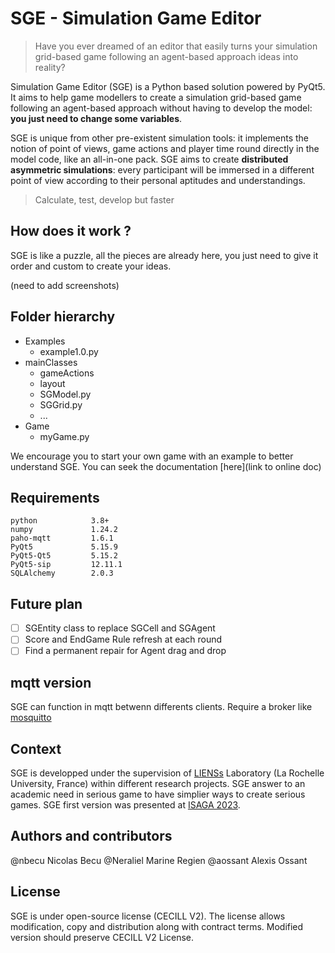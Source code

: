 # **SGE - Simulation Game Editor**

> Have you ever dreamed of an editor that easily turns your simulation grid-based game following an agent-based approach ideas into reality? 

Simulation Game Editor (SGE) is a Python based solution powered by PyQt5. It aims to help game modellers to create a simulation grid-based game following an agent-based approach without having to develop the model: **you just need to change some variables**.

SGE is unique from other pre-existent simulation tools: it implements the notion of point of views, game actions and player time round directly in the model code, like an all-in-one pack. SGE aims to create **distributed asymmetric simulations**: every participant will be immersed in a different point of view according to their personal aptitudes and understandings.

> Calculate, test, develop but faster

## How does it work ?

SGE is like a puzzle, all the pieces are already here, you just need to give it order and custom to create your ideas.

(need to add screenshots)


## Folder hierarchy
- Examples
  - example1.0.py
- mainClasses
  - gameActions
  - layout
  - SGModel.py
  - SGGrid.py
  - ...
- Game
  - myGame.py

We encourage you to start your own game with an example to better understand SGE. You can seek the documentation [here](link to online doc)

## Requirements
```
python            3.8+
numpy             1.24.2
paho-mqtt         1.6.1
PyQt5             5.15.9
PyQt5-Qt5         5.15.2
PyQt5-sip         12.11.1
SQLAlchemy        2.0.3
```

## Future plan
- [ ] SGEntity class to replace SGCell and SGAgent
- [ ] Score and EndGame Rule refresh at each round
- [ ] Find a permanent repair for Agent drag and drop

## mqtt version
SGE can function in mqtt betwenn differents clients. Require a broker like [mosquitto](https://mosquitto.org/download/)

## Context
SGE is developped under the supervision of [LIENSs](https://lienss.univ-larochelle.fr/) Laboratory (La Rochelle University, France) within different research projects. 
SGE answer to an academic need in serious game to have simplier ways to create serious games.
SGE first version was presented at [ISAGA 2023](https://apps.univ-lr.fr/cgi-bin/WebObjects/Colloque.woa/1/wa/colloque?code=3141).

## Authors and contributors
@nbecu Nicolas Becu
@Neraliel Marine Regien
@aossant Alexis Ossant

## License
SGE is under open-source license (CECILL V2). The license allows modification, copy and distribution along with contract terms. Modified version should preserve CECILL V2 License. 


